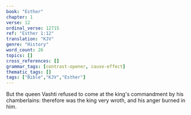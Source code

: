 ```yaml
---
book: "Esther"
chapter: 1
verse: 12
ordinal_verse: 12715
ref: "Esther 1:12"
translation: "KJV"
genre: "History"
word_count: 26
topics: []
cross_references: []
grammar_tags: [contrast-opener, cause-effect]
thematic_tags: []
tags: ["Bible","KJV","Esther"]
---
```

But the queen Vashti refused to come at the king's commandment by his chamberlains: therefore was the king very wroth, and his anger burned in him.

